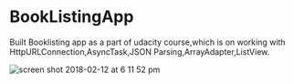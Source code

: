 # BookListingApp

Built Booklisting app as a part of udacity course,which is on working with HttpURLConnection,AsyncTask,JSON Parsing,ArrayAdapter,ListView.


![screen shot 2018-02-12 at 6 11 52 pm](https://user-images.githubusercontent.com/3656230/36091864-3b5c2308-1020-11e8-87bd-9dece2213c96.png)
